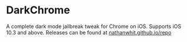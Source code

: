 # DarkChrome

A complete dark mode jailbreak tweak for Chrome on iOS. Supports iOS 10.3 and above.
Releases can be found at [nathanwhit.github.io/repo](https://nathanwhit.github.io/repo)
